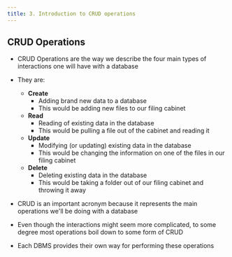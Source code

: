 ```yaml
---
title: 3. Introduction to CRUD operations
---
```


## CRUD Operations
- CRUD Operations are the way we describe the four main types of interactions one will have with a database
- They are:
  - **Create**
    - Adding brand new data to a database
    - This would be adding new files to our filing cabinet
  - **Read**
    - Reading of existing data in the database
    - This would be pulling a file out of the cabinet and reading it
  - **Update**
    - Modifying (or updating) existing data in the database
    - This would be changing the information on one of the files in our filing cabinet
  - **Delete**
    - Deleting existing data in the database
    - This would be taking a folder out of our filing cabinet and throwing it away

- CRUD is an important acronym because it represents the main operations we'll be doing with a database
- Even though the interactions might seem more complicated, to some degree most operations boil down to some form of CRUD
- Each DBMS provides their own way for performing these operations